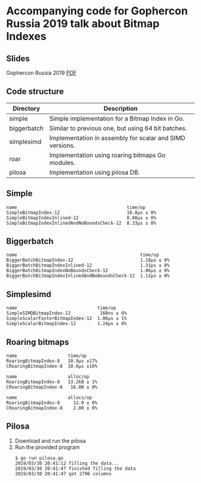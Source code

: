 # Accompanying code for Gophercon Russia 2019 talk about Bitmap Indexes

## Slides

Gophercon Russia 2019 [PDF](GopherconRussia2019.pdf)

## Code structure

| Directory   | Description                                              |
| ----------- | -------------------------------------------------------- |
| simple      | Simple implementation for a Bitmap Index in Go.          |
| biggerbatch | Similar to previous one, but using 64 bit batches.       |
| simplesimd  | Implementation in assembly for scalar and SIMD versions. |
| roar        | Implementation using roaring bitmaps Go modules.         |
| pilosa      | Implementation using pilosa DB.                          |

## Simple

```
name                                         time/op
SimpleBitmapIndex-12                         10.8µs ± 0%
SimpleBitmapIndexInlined-12                  8.88µs ± 0%
SimpleBitmapIndexInlinedAndNoBoundsCheck-12  8.33µs ± 0%
```

## Biggerbatch

```
name                                              time/op
BiggerBatchBitmapIndex-12                         1.18µs ± 0%
BiggerBatchBitmapIndexInlined-12                  1.31µs ± 0%
BiggerBatchBitmapIndexNoBoundsCheck-12            1.06µs ± 0%
BiggerBatchBitmapIndexInlinedAndNoBoundsCheck-12  1.12µs ± 0%
```

## Simplesimd

```
name                              time/op
SimpleSIMDBitmapIndex-12           160ns ± 0%
SimpleScalarFasterBitmapIndex-12  1.06µs ± 1%
SimpleScalarBitmapIndex-12        1.24µs ± 0%
```

## Roaring bitmaps

```
name                   time/op
RoaringBitmapIndex-8   10.9µs ±17%
CRoaringBitmapIndex-8  10.6µs ±16%

name                   alloc/op
RoaringBitmapIndex-8   13.2kB ± 1%
CRoaringBitmapIndex-8   16.0B ± 0%

name                   allocs/op
RoaringBitmapIndex-8     12.0 ± 0%
CRoaringBitmapIndex-8    2.00 ± 0%
```

## Pilosa

1. Download and run the pilosa
2. Run the provided program
   ```
   $ go run pilosa.go
   2019/03/30 20:41:12 filling the data...
   2019/03/30 20:41:47 finished filling the data
   2019/03/30 20:41:47 got 2796 columns
   ```
